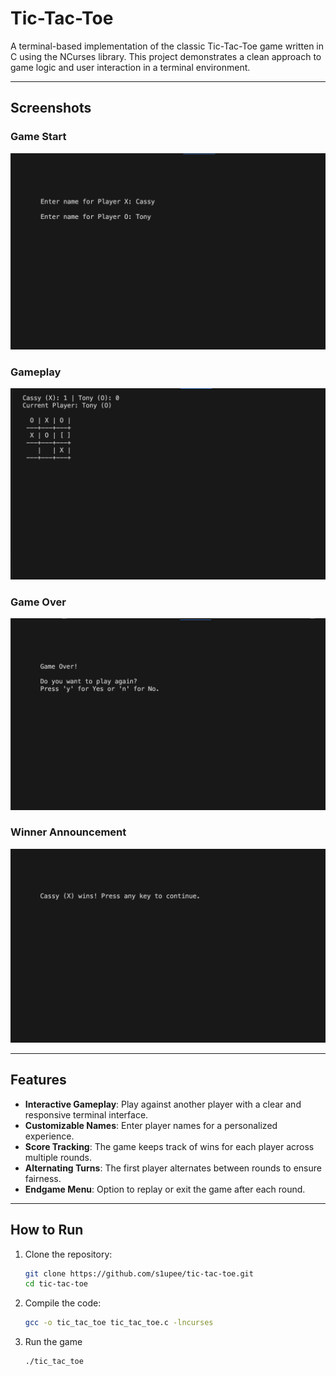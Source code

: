 # Tic-Tac-Toe

A terminal-based implementation of the classic Tic-Tac-Toe game written in C using the NCurses library. This project demonstrates a clean approach to game logic and user interaction in a terminal environment.

---

## Screenshots

### Game Start
![Game Start](pictures/Screenshot_start.png)

### Gameplay
![Gameplay](pictures/Screenshot_gameplay.png)

### Game Over
![Game Over](pictures/Screenshot_game_over.png)

### Winner Announcement
![Winner Announcement](pictures/Screenshot_winner.png)

---

## Features

- **Interactive Gameplay**: Play against another player with a clear and responsive terminal interface.
- **Customizable Names**: Enter player names for a personalized experience.
- **Score Tracking**: The game keeps track of wins for each player across multiple rounds.
- **Alternating Turns**: The first player alternates between rounds to ensure fairness.
- **Endgame Menu**: Option to replay or exit the game after each round.

---

## How to Run

1. Clone the repository:
   ```bash
   git clone https://github.com/s1upee/tic-tac-toe.git
   cd tic-tac-toe
2. Compile the code: 
   ```bash
   gcc -o tic_tac_toe tic_tac_toe.c -lncurses
3. Run the game
   ```bash
   ./tic_tac_toe